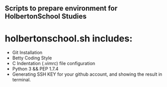 ## Scripts to prepare environment for HolbertonSchool Studies

# holbertonschool.sh includes:
- Git Installation
- Betty Coding Style 
- C Indentation (.vimrc) file configuration
- Python 3 && PEP 1.7.4
- Generating SSH KEY for your github account, and showing the result in terminal.
